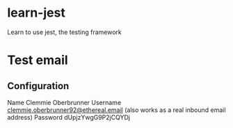 # learn-jest

Learn to use jest, the testing framework

# Test email

## Configuration

Name Clemmie Oberbrunner
Username clemmie.oberbrunner92@ethereal.email (also works as a real inbound email address)
Password dUpjzYwgG9P2jCQYDj
